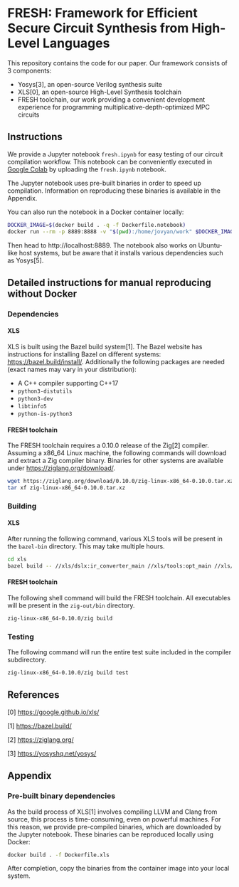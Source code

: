# FRESH: Framework for Efficient Secure Circuit Synthesis from High-Level Languages

This repository contains the code for our paper. Our framework
consists of 3 components:

- Yosys[3], an open-source Verilog synthesis suite
- XLS[0], an open-source High-Level Synthesis toolchain
- FRESH toolchain, our work providing a convenient development
  experience for programming multiplicative-depth-optimized MPC
  circuits

## Instructions

We provide a Jupyter notebook `fresh.ipynb` for easy testing of our
circuit compilation workflow. This notebook can be conveniently
executed in [Google Colab](https://colab.research.google.com) by
uploading the `fresh.ipynb` notebook.

The Jupyter notebook uses pre-built binaries in order to speed up
compilation. Information on reproducing these binaries is available in
the Appendix.

You can also run the notebook in a Docker container locally:

```bash
DOCKER_IMAGE=$(docker build . -q -f Dockerfile.notebook)
docker run --rm -p 8889:8888 -v "$(pwd):/home/jovyan/work" $DOCKER_IMAGE start-notebook.py --NotebookApp.token='my-token'
```

Then head to http://localhost:8889. The notebook also works on
Ubuntu-like host systems, but be aware that it installs various
dependencies such as Yosys[5].

## Detailed instructions for manual reproducing without Docker

### Dependencies

#### XLS

XLS is built using the Bazel build system[1]. The Bazel website has
instructions for installing Bazel on different systems:
https://bazel.build/install/. Additionally the following packages are
needed (exact names may vary in your distribution):

- A C++ compiler supporting C++17
- `python3-distutils`
- `python3-dev`
- `libtinfo5`
- `python-is-python3`

#### FRESH toolchain

The FRESH toolchain requires a 0.10.0 release of the Zig[2]
compiler. Assuming a x86_64 Linux machine, the following commands will
download and extract a Zig compiler binary. Binaries for other systems
are available under https://ziglang.org/download/.

```bash
wget https://ziglang.org/download/0.10.0/zig-linux-x86_64-0.10.0.tar.xz
tar xf zig-linux-x86_64-0.10.0.tar.xz
```

### Building

#### XLS

After running the following command, various XLS tools will be present
in the `bazel-bin` directory. This may take multiple hours.

```bash
cd xls
bazel build -- //xls/dslx:ir_converter_main //xls/tools:opt_main //xls/tools:codegen_main //xls/contrib/xlscc:xlscc
```

#### FRESH toolchain

The following shell command will build the FRESH toolchain. All
executables will be present in the `zig-out/bin` directory.

```bash
zig-linux-x86_64-0.10.0/zig build
```

### Testing

The following command will run the entire test suite included in the
compiler subdirectory.

```bash
zig-linux-x86_64-0.10.0/zig build test
```

## References

[0] https://google.github.io/xls/

[1] https://bazel.build/

[2] https://ziglang.org/

[3] https://yosyshq.net/yosys/

## Appendix

### Pre-built binary dependencies

As the build process of XLS[1] involves compiling LLVM and Clang from
source, this process is time-consuming, even on powerful machines. For
this reason, we provide pre-compiled binaries, which are downloaded by
the Jupyter notebook. These binaries can be reproduced locally using
Docker:

```bash
docker build . -f Dockerfile.xls
```

After completion, copy the binaries from the container image into your
local system.
